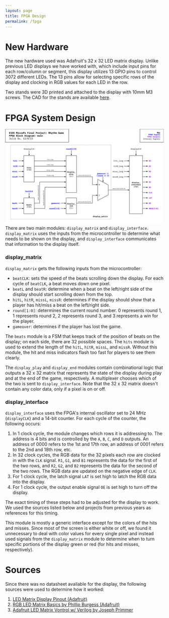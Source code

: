 ```yaml
---
layout: page
title: FPGA Design
permalink: /fpga
---
```


# New Hardware
The new hardware used was Adafruit's 32 x 32 LED matrix display. Unlike previous LED displays we have worked with, which include input pins for each row/column or segment, this display utilizes 13 GPIO pins to control 3072 different LEDs. The 13 pins allow for selecting specific rows of the display and clocking in RGB values for each LED in the row.

Two stands were 3D printed and attached to the display with 10mm M3 screws. The CAD for the stands are available [here](https://github.com/julia-du/Rhythm-Game/tree/main/src/CAD).

# FPGA System Design
![FPGABlockDiagram](./assets/schematics/FPGABlockDiagram.png)
There are two main modules: `display_matrix` and `display_interface`. `display_matrix` uses the inputs from the microcontroller to determine what needs to be shown on the display, and `display_interface` communicates that information to the display itself. 

### display_matrix

`display_matrix` gets the following inputs from the microcontroller:
- `beatCLK`: sets the speed of the beats scrolling down the display. For each cycle of `beatCLK`, a beat moves down one pixel. 
- `beatL` and `beatR`: determine when a beat on the left/right side of the display should start scrolling down from the top.
- `hitL`, `hitR`, `missL`, `missR`: determines if the display should show that a player has hit/miss a beat on the left/right side.
- `round[1:0]`: determines the current round number. 0 represents round 1, 1 represents round 2, 2 represents round 3, and 3 represents a win for the player.
- `gameover`: determines if the player has lost the game.

The `beats` module is a FSM that keeps track of the position of beats on the display; on each side, there are 32 possible spaces. The `hits` module is used to extend the length of the `hitL`, `hitR`, `missL`, and `missR`. Without this module, the hit and miss indicators flash too fast for players to see them clearly.

The `display_play` and `display_end` modules contain combinational logic that outputs a 32 x 32 matrix that represents the state of the display during play and at the end of the game, respectively. A multiplexer chooses which of the two is sent to `display_interface`. Note that the 32 x 32 matrix doesn't contain any color data, only if a pixel is on or off. 

### display_interface

`display_interface` uses the FPGA's internal oscillator set to 24 MHz (`displayCLK`) and a 14-bit counter. For each cycle of the counter, the following occurs:
1. In 1 clock cycle, the module changes which rows it is addressing to. The address is 4 bits and is controlled by the `A`, `B`, `C`, and `D` outputs. An address of 0000 refers to the 1st and 17th row, an address of 0001 refers to the 2nd and 18th row, etc. 
2. In 32 clock cycles, the RGB data for the 32 pixels each row are clocked in with the `CLK` signal. `R1`, `G1`, and `B1` represents the data for the first of the two rows, and `R2`, `G2`, and `B2` represents the data for the second of the two rows. The RGB data are updated on the negative edge of `CLK`.
3. For 1 clock cycle, the latch signal `LAT` is set high to latch the RGB data into the display.
4. For 1 clock cycle, the output enable signal `OE` is set high to turn off the display.

The exact timing of these steps had to be adjusted for the display to work. We used the sources listed below and projects from previous years as references for this timing. 

This module is mostly a generic interface except for the colors of the hits and misses. Since most of the screen is either white or off, we found it unnecessary to deal with color values for every single pixel and instead used signals from the `display_matrix` module to determine when to turn specific portions of the display green or red (for hits and misses, respectively).

# Sources
Since there was no datasheet available for the display, the following sources were used to determine how it worked:
1. [LED Matrix Display Pinout (Adafruit)](https://learn.adafruit.com/assets/23768)
2. [RGB LED Matrix Basics by Phillip Burgess (Adafruit)](https://cdn-learn.adafruit.com/downloads/pdf/32x16-32x32-rgb-led-matrix.pdf)
3. [Adafruit LED Matrix Vontrol w/ Verilog by Joseph Primmer](https://uselessrobots.com/2020/12/28/adafruit-led-matrix-control-with-verilog-1/)